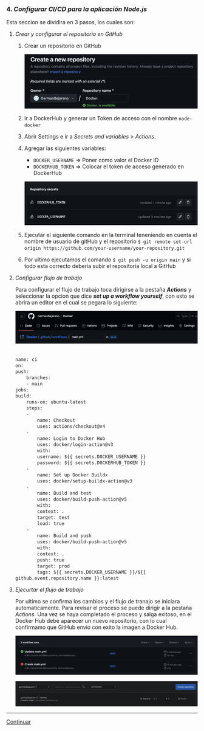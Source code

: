 ### 4. ___Configurar CI/CD para la aplicación Node.js___

   Esta seccion se dividira en 3 pasos, los cuales son:

   1. *Crear y configurar el repositorio en GitHub*
   
      1. Crear un repositorio en GitHub
   
         <p align="left"><img src="../../assets/img/img_ge_docker_23.png" alt="imagen23" width="500"/></p>

      2. Ir a DockerHub y generar un Token de acceso con el nombre `node-docker`
      3. Abrir Settings e ir a *Secrets and variables* > *Actions*.
      4. Agregar las siguientes variables:  
   
           - `DOCKER_USERNAME` => Poner como valor el Docker ID 
           - `DOCKERHUB_TOKEN` => Colocar el token de acceso generado en DockerHub

         <p align="left"><img src="../../assets/img/img_ge_docker_24.png" alt="imagen24" width="500"/></p>

      5. Ejecutar el siguiente comando en la terminal teneniendo en cuenta el nombre de usuario de gitHub y el repositorio `$ git remote set-url origin https://github.com/your-username/your-repository.git`
      6. Por ultimo ejecutamos el comando `$ git push -u origin main` y si todo esta correcto deberia subir el repositoria local a GitHub


   2. *Configurar flujo de trabajo*
   
        Para configurar el flujo de trabajo toca dirigirse a la pestaña ***Actions*** y seleccionar la opcion que dice ***set up a workflow yourself***, con esto se abrira un editor en el cual se pegara lo siguiente:

        <p align="left"><img src="../../assets/img/img_ge_docker_25.png" alt="imagen25" width="500"/></p>

        ~~~

        name: ci
        on:
        push:
            branches:
            - main
        jobs:
        build:
            runs-on: ubuntu-latest
            steps:
            -
                name: Checkout
                uses: actions/checkout@v4
            -
                name: Login to Docker Hub
                uses: docker/login-action@v3
                with:
                username: ${{ secrets.DOCKER_USERNAME }}
                password: ${{ secrets.DOCKERHUB_TOKEN }}
            -
                name: Set up Docker Buildx
                uses: docker/setup-buildx-action@v3
            -
                name: Build and test
                uses: docker/build-push-action@v5
                with:
                context: .
                target: test
                load: true
            -
                name: Build and push
                uses: docker/build-push-action@v5
                with:
                context: .
                push: true
                target: prod
                tags: ${{ secrets.DOCKER_USERNAME }}/${{ github.event.repository.name }}:latest
        ~~~

   3. *Ejecurtar el flujo de trabajo*
   
       Por ultimo se confirma los cambios y el flujo de tranajo se iniciara automaticamente. Para revisar el proceso se puede dirigir a la pestaña *Actions*. Una vez se haya completado el proceso y salga exitoso, en el Docker Hub debe aparecer un nuevo repositorio, con lo cual confirmamo que GitHub envio con exito la imagen a Docker Hub.

       <p align="left"><img src="../../assets/img/img_ge_docker_26.png" alt="imagen26" width="500"/></p>

       <p align="left"><img src="../../assets/img/img_ge_docker_27.png" alt="imagen27" width="500"/></p>


---

[Continuar](https://github.com/CindyFonck/Devops_23/blob/main/GermanBejarano/Docker_Language/Part5.md)